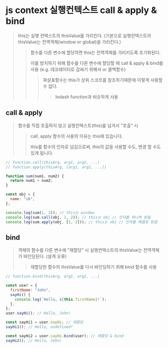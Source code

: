 # js context 실행컨텍스트 call & apply & bind

> this는 실행 컨텍스트의 thisValue를 가리킨다. (기본으로 실행컨텍스트의 thisValue는 전역객체(window or global)을 가리킨다.)
>
> > 함수를 다른 변수에 할당하면 this는 전역객체를 가리키도록 초기화된다.
> >
> > 이를 방지하기 위해 함수를 다른 변수에 할당할 때 call & apply & bind를 사용 (e.g. 데코레이터로 감싸기 위해서 or 콜백함수)
> >
> > > 화살표함수는 this가 상위 스코프를 참조하기때문에 이렇게 사용할 수 없다.
> > >
> > > > lodash function과 비슷하게 사용

## call & apply

> 함수를 직접 호출하지 않고 실행컨텍스트(this)를 넘겨서 "호출" 시
>
> > call, apply 함수의 사용의 이유는 this에 있습니다.
> >
> > this를 함수의 인자로 넘김으로써, this의 값을 사용할 수도, 변경 할 수도 있게 됩니다.

```js
// function.call(thisArg, arg1, arg2, ...)
// function.apply(thisArg, [arg1, arg2, ...])

function sum(num1, num2) {
  return num1 + num2;
}

const obj = {
  name: "sb",
};

console.log(sum(1, 2)); // this는 window
console.log(sum.call(obj, 1, 2)); // this는 obj // 인자를 하나씩 받음
console.log(sum.apply(obj, [1, 2])); // this는 obj // 인자를 배열로 받음
```

## bind

> 객체의 함수를 다른 변수에 "재할당" 시 실행컨텍스트의 thisValue는 전역객체가 바인딩된다. (설계 오류)
>
> > 재할당한 함수의 thisValue를 다시 바인딩하기 위해 bind 함수를 사용

```js
// function.bind(thisArg, arg1, arg2, ...)

const user = {
  firstName: "John",
  sayHi() {
    console.log(`Hello, ${this.firstName}!`);
  },
};
user.sayHi(); // Hello, John!

const sayHi1 = user.sayHi; // 재할당
sayHi1(); // Hello, undefined!

const sayHi2 = user.sayHi.bind(user); // 재할당 & bind
sayHi2(); // Hello, John!
```
